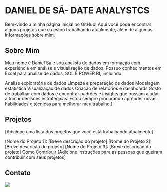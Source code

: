 # DANIEL DE SÁ- DATE ANALYSTCS

Bem-vindo à minha página inicial no GitHub!
 Aqui você pode encontrar alguns projetos que eu estou trabalhando atualmente, além de algumas informações sobre mim.

## Sobre Mim
Meu nome é Daniel Sá e sou analista de dados em formação com experiência em análise e visualização de dados. Possuo conhecimentos em Excel para analise de dados, SQL E POWER BI, incluindo:

Análise exploratória de dados
Limpeza e preparação de dados
Modelagem estatística
Visualização de dados
Criação de relatórios e dashboards
Gosto de trabalhar com dados e encontrar padrões e insights que possam ajudar a tomar decisões estratégicas. Estou sempre procurando aprender novas habilidades e técnicas para melhorar meu trabalho.]

## Projetos
[Adicione uma lista dos projetos que você está trabalhando atualmente]

[Nome do Projeto 1]: [Breve descrição do projeto]
[Nome do Projeto 2]: [Breve descrição do projeto]
[Nome do Projeto 3]: [Breve descrição do projeto]
Como Contribuir
[Adicione instruções para as pessoas que queiram contribuir com seus projetos]

## Contato
 [<img src="https://img.shields.io/badge/linkedin-%230077B5.svg?&style=for-the-badge&logo=linkedin&logoColor=white" />](https://www.linkedin.com/in/danielrsa/)

